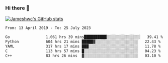 ### Hi there 👋

[![Jameshwc's GitHub stats](https://github-readme-stats.vercel.app/api?username=jameshwc)](https://github.com/anuraghazra/github-readme-stats)

<!--START_SECTION:waka-->

```txt
From: 13 April 2019 - To: 25 July 2023

Go                1,061 hrs 39 mins██████████░░░░░░░░░░░░░░░   39.41 %
Python            604 hrs 21 mins █████▓░░░░░░░░░░░░░░░░░░░   22.43 %
YAML              317 hrs 17 mins ███░░░░░░░░░░░░░░░░░░░░░░   11.78 %
C                 113 hrs 57 mins █░░░░░░░░░░░░░░░░░░░░░░░░   04.23 %
C++               83 hrs 26 mins  ▓░░░░░░░░░░░░░░░░░░░░░░░░   03.10 %
```

<!--END_SECTION:waka-->